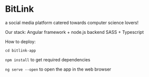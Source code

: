 # BitLink

a social media platform catered towards computer science lovers!

Our stack:
Angular framework + node.js backend
SASS + Typescript

How to deploy:

`cd bitlink-app`

`npm install` to get required dependencies

`ng serve --open` to open the app in the web browser
